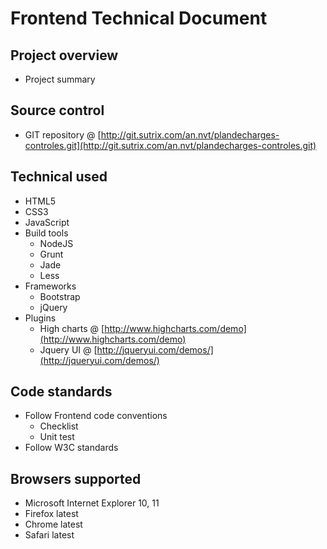 Frontend Technical Document
===========================

## Project overview
  - Project summary

## Source control
  - GIT repository @ [http://git.sutrix.com/an.nvt/plandecharges-controles.git](http://git.sutrix.com/an.nvt/plandecharges-controles.git)

## Technical used
  - HTML5
  - CSS3
  - JavaScript
  - Build tools
    + NodeJS
    + Grunt
    + Jade
    + Less
  - Frameworks
    + Bootstrap
    + jQuery
  - Plugins
    + High charts @ [http://www.highcharts.com/demo](http://www.highcharts.com/demo)
    + Jquery UI @ [http://jqueryui.com/demos/](http://jqueryui.com/demos/)

## Code standards
  - Follow Frontend code conventions
    + Checklist
    + Unit test
  - Follow W3C standards

## Browsers supported
  - Microsoft Internet Explorer 10, 11
  - Firefox latest
  - Chrome latest
  - Safari latest
